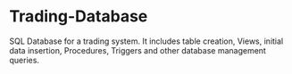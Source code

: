 # Trading-Database
 SQL Database for a trading system.   It includes table creation, Views, initial data insertion, Procedures, Triggers and other database management queries. 
